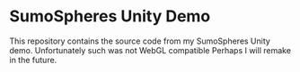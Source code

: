 # SumoSpheres Unity Demo

This repository contains the source code from my SumoSpheres Unity demo. Unfortunately such was not WebGL compatible
Perhaps I will remake in the future.
